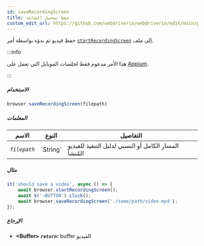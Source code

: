 ```yaml
---
id: saveRecordingScreen
title: حفظ تسجيل الشاشة
custom_edit_url: https://github.com/webdriverio/webdriverio/edit/main/packages/webdriverio/src/commands/browser/saveRecordingScreen.ts
---
```


حفظ فيديو تم بدؤه بواسطة أمر [`startRecordingScreen`](/docs/api/appium#startrecordingscreen) إلى ملف.

:::info

هذا الأمر مدعوم فقط لجلسات الموبايل التي تعمل على [Appium](https://appium.github.io/appium.io/docs/en/commands/device/recording-screen/start-recording-screen/).

:::

##### الاستخدام

```js
browser.saveRecordingScreen(filepath)
```

##### المعلمات

<table>
  <thead>
    <tr>
      <th>الاسم</th><th>النوع</th><th>التفاصيل</th>
    </tr>
  </thead>
  <tbody>
    <tr>
      <td><code><var>filepath</var></code></td>
      <td>`String`</td>
      <td>المسار الكامل أو النسبي لدليل التنفيذ للفيديو المُنشأ</td>
    </tr>
  </tbody>
</table>

##### مثال

```js title="saveRecordingScreen.js"
it('should save a video', async () => {
    await browser.startRecordingScreen();
    await $('~BUTTON').click();
    await browser.saveRecordingScreen('./some/path/video.mp4');
});
```

##### الإرجاع

- **&lt;Buffer&gt;**
            **<code><var>return</var></code>:**             buffer الفيديو